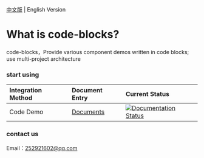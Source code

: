 [中文版](./README.md) | English Version


# What is code-blocks?
code-blocks，Provide various component demos written in code blocks; use multi-project architecture

### start using

|Integration Method|Document Entry|Current Status|
|:----|:-----|:-----|
|Code Demo |[Documents](https://code-blocks.readthedocs.io/zh_CN/latest/)|[![Documentation Status](https://readthedocs.org/projects/code-blocks/badge/?version=latest)](https://code-blocks.readthedocs.io/zh_CN/latest/?badge=latest)|


### contact us
Email：252921602@qq.com



